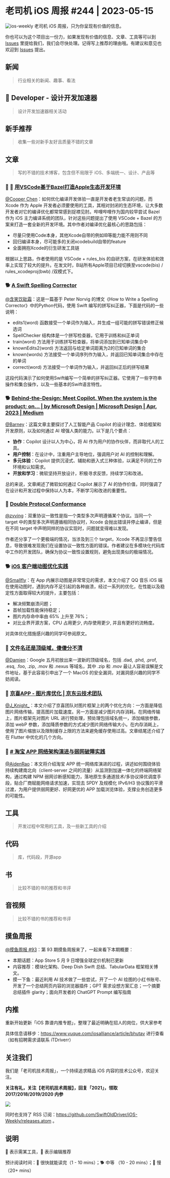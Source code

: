 # 老司机 iOS 周报 #244 | 2023-05-15

![ios-weekly](https://github.com/SwiftOldDriver/iOS-Weekly/blob/master/assets/ios-weekly.png?raw=true)
老司机 iOS 周报，只为你呈现有价值的信息。

你也可以为这个项目出一份力，如果发现有价值的信息、文章、工具等可以到 [Issues](https://github.com/SwiftOldDriver/iOS-Weekly/issues) 里提给我们，我们会尽快处理。记得写上推荐的理由哦。有建议和意见也欢迎到 [Issues](https://github.com/SwiftOldDriver/iOS-Weekly/issues) 提出。

## 新闻

> 行业相关的新闻、趣事、看法

##  Developer - 设计开发加速器

> 设计开发加速器相关活动

## 新手推荐

> 收集一些对新手友好且质量不错的文章

## 文章

> 写的不错的技术博客，包含但不局限于 iOS、多端统一、设计、产品等

### 🐢 🌟 [用VSCode基于Bazel打造Apple生态开发环境](https://mp.weixin.qq.com/s/7UJdgJIYWkhzSjtKsHqC2g)

[@Cooper Chen](https://github.com/cjlcooper)：如何优化编译开发体验一直是开发者老生常谈的问题，而 Xcode 作为 Apple 开发者必须要使用的工具，其相对封闭的生态环境，让大多数开发者对它的编译优化都常常感到捉襟见肘。哔哩哔哩作为国内较早尝试 Bazel 作为 iOS 主力编译系统的团队，针对这些问题提出了使用 VSCode + Bazel 的方案来打造一套全新的开发环境。其中作者对编译优化最核心的思路包括：
- 尽量只使用Code本身，其他Xcode自带的例如IB等能力能不用则不同
- 回归编译本身，尽可能多的关闭xcodebuild自带的feature
- 全面拥抱Xcode的衍生研发工具链

根据以上思路，作者使用的是 VSCode + rules_bis 的自研方案，在研发体验和效率上实现了较大的提升。在发文时，B站所有Apple项目已经切换至vscode(bis) / rules_xcodeproj(bwb) /双模式下。

### 🐕 [A Swift Spelling Corrector](https://airspeedvelocity.net/2015/05/02/spelling/)

[@含笑饮砒霜](https://weibo.com/chinafishnews/)：这是一篇基于 Peter Norvig 的博文《How to Write a Spelling Corrector》中的Python代码，使用 Swift 编写的拼写纠正器，下面是代码的一些说明：

- edits1(word) 函数接受一个单词作为输入，并生成一组可能的拼写错误修正候选词
- SpellChecker 结构体是一个拼写检查器，它用于训练和纠正单词
- train(word) 方法用于训练拼写检查器，将单词添加到已知单词集合中
- knownEdits2(word) 方法返回与给定单词距离为2的已知单词的集合
- known(words) 方法接受一个单词序列作为输入，并返回已知单词集合中存在的单词
- correct(word) 方法接受一个单词作为输入，并返回纠正后的拼写结果

这段代码演示了如何使用Swift编写一个简单的拼写纠正器。它使用了一些字符串操作和集合操作，以及一些基本的Swift语言特性。

### 🐕 [Behind-the-Design: Meet Copilot. When the system is the product; on… | by Microsoft Design | Microsoft Design | Apr, 2023 | Medium](https://medium.com/microsoft-design/behind-the-design-meet-copilot-2c68182a0e70)

[@Barney](https://github.com/BarneyZhaoooo)：这篇文章主要探讨了人工智能产品 Copilot 的设计理念、体验框架和开发原则，以及如何通过 AI 增强人类的能力。以下是几个要点：

- **协作**：Copilot 设计以人为中心，将 AI 作为用户的协作伙伴，而非取代人的工具。
- **用户控制**：在设计中，注重用户主导地位，强调用户对 AI 的控制和理解。
- **多元体验**：Copilot 提供沉浸式、辅助和嵌入式三种体验，以满足不同的工作环境和认知需求。
- **开放和学习**：微软坚持开放设计，积极寻求反馈，持续学习和改进。

总的来说，文章阐述了微软如何通过 Copilot 展示了 AI 的协作价值，同时强调了在设计和开发过程中保持以人为本，不断学习和改进的重要性。

### 🐎 [Double Protocol Conformance](https://alexanderweiss.dev/blog/2023-04-23-double-protocol-conformance)

[@zvving](https://github.com/zvving)：双重协议一致性是指一个类型多次声明遵循某个协议。当同一个 target 中的类型多次声明遵循相同协议时，Xcode 会抛出错误并停止编译，但是在不同 target 中声明同样的协议实现时，问题就变得难以发现。

作者还分享了一个更极端的情况，当涉及到三个 target，Xcode 不再显示警告信息，导致很难发现我们在设置协议一致性方面的错误。作者建议在多模块化代码库中工作的开发团队，确保为协议一致性设置规则，避免出现类似的极端情况。

### 🐕 [iOS 客户端动图优化实践](https://mp.weixin.qq.com/s/MW14R1JfXRmQvgN2NNi3iA)

[@Smallfly](https://github.com/iostalks)：在 App 内展示动图是非常常见的需求，本文介绍了 QQ 音乐 iOS 端在使用动图时，遇到内存不足引起的各种崩溃，经过一系列的优化，在性能以及稳定性方面取得较大的提升，主要包括：

- 解决频繁崩溃问题；
- 首帧加载性能保持稳定；
- 图片内存命中率由 65% 上升至 76%；
- 对比业界开源方案，CPU 占用更少, 内存使用更少, 并且有更好的流畅度。

对具体优化措施感兴趣的同学可参阅原文。


### 🐎 [文件名还是顶级域，傻傻分不清](https://mp.weixin.qq.com/s/Swzt7_O3vmgG_zukfCAkVg)

[@Damien](https://github.com/ZengyiMa)：Google 五月初放出来一波新的顶级域名，包括 .dad, .phd, .prof, .esq, .foo, .zip, .mov 和 .nexus 等域名，其中 .zip 和 .mov 最让人容易误解是文件地址，基于此容易引申出了一个 MacOS 的安全漏洞，对漏洞感兴趣的同学不妨阅读。


### 🐎 [京喜APP - 图片库优化 | 京东云技术团队](https://juejin.cn/post/7231735955794427960)

[@J_Knight_](https://github.com/knightsj)：本文介绍了京喜团队对图片框架上的两个优化方向：一方面是降低图片网络传输，提高图片加载速度。另一方面是减少图片内存消耗。在网络传输上，图片框架先对图片 URL 进行预处理，预处理包括域名统一，添加缩放参数，添加 webP 参数，添加降质参数的方式减少图片网络传输大小。在内存消耗上，使用了图片缩放以及限制缓存上限的方法来避免缓存使用过高。文章结尾还介绍了在 Flutter 中优化的几个方向。

### 🐢 [# 淘宝 APP 网络架构演进与弱网破障实践](https://mp.weixin.qq.com/s/NVhtEoWUJK87ADwjXC5K0w)

[@AidenRao](https://weibo.com/AidenRao)：本文将介绍淘宝 APP 统一网络库演进的过程，讲述如何围绕体验持续构建南北向（client-server 之间的流量）从监测到加速一体化的终端网络架构，通过构建 NPM 弱网诊断感知能力，落地原生多通道技术/多协议择优调度手段，贴合厂商赋能网络请求加速，实现去 SPDY 及规模化 IPv6/H3 协议簇的平滑过渡，为用户提供弱网更好、好网更优的 APP 加载浏览体验，支撑业务创造更多的可能性。

## 工具

> 开发过程中常用的工具，及一些新工具的介绍

## 代码

> 库，代码段，开源app

## 书

> 比较不错的书的推荐和书评

## 音视频

> 比较不错的书的推荐和书评

## 摸鱼周报

[@摸鱼周报 #93](https://mp.weixin.qq.com/s/ios0QYKmnYtJ8URvZLJ1TA)：第 93 期摸鱼周报来了，一起来看下本期概要：

* 本期话题：App Store 5 月 9 日增强全球定价机制已更新
* 内容推荐：模块化架构、Deep Dish Swift 总结、TabularData 框架相关博文。
* 摸一下鱼：最近利用 AI 技术做了一些尝试，开了一个 AI 绘图的小红书账号、开发了一个总结网页内容的浏览器插件；GPT 需求设想方案汇总；一个摘要总结插件 glarity；面向开发者的 ChatGPT Prompt 编写指南

## 内推

重新开始更新「iOS 靠谱内推专题」，整理了最近明确在招人的岗位，供大家参考

具体信息请移步：https://www.yuque.com/iosalliance/article/bhutav 进行查看（如有招聘需求请联系 iTDriverr）

## 关注我们

我们是「老司机技术周报」，一个持续追求精品 iOS 内容的技术公众号，欢迎关注。

**关注有礼，关注【老司机技术周报】，回复「2021」，领取 2017/2018/2019/2020 内参**

![](https://github.com/SwiftOldDriver/iOS-Weekly/blob/master/assets/qrcode_for_wechat.jpg?raw=true)

同时也支持了 RSS 订阅：https://github.com/SwiftOldDriver/iOS-Weekly/releases.atom 。

## 说明

🚧 表示需某工具，🌟 表示编辑推荐

预计阅读时间：🐎 很快就能读完（1 - 10 mins）；🐕 中等 （10 - 20 mins）；🐢 慢（20+ mins）
